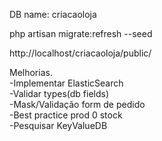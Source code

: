 DB name: criacaoloja

php artisan migrate:refresh --seed

http://localhost/criacaoloja/public/  

  
  
Melhorias.  
-Implementar ElasticSearch  
-Validar types(db fields)  
-Mask/Validação form de pedido  
-Best practice prod 0 stock  
-Pesquisar KeyValueDB  
